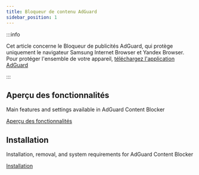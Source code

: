 ```yaml
---
title: Bloqueur de contenu AdGuard
sidebar_position: 1
---
```


:::info

Cet article concerne le Bloqueur de publicités AdGuard, qui protège uniquement le navigateur Samsung Internet Browser et Yandex Browser. Pour protéger l'ensemble de votre appareil, [téléchargez l'application AdGuard](https://agrd.io/download-kb-adblock)

:::

## Aperçu des fonctionnalités

Main features and settings available in AdGuard Content Blocker

[Aperçu des fonctionnalités](/adguard-content-blocker/overview.md)

## Installation

Installation, removal, and system requirements for AdGuard Content Blocker

[Installation](/adguard-content-blocker/installation.md)
